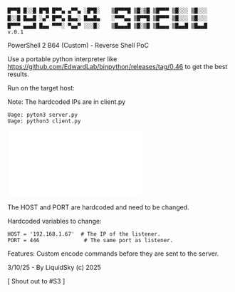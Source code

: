 ```

█▀▀█ █░░█ █▀█ █▀▀▄ ▄▀▀▄ ░█▀█░ 　 ▒█▀▀▀█ ▒█░▒█ ▒█▀▀▀ ▒█░░░ ▒█░░░ 
█░░█ █▄▄█ ░▄▀ █▀▀▄ █▄▄░ █▄▄█▄ 　 ░▀▀▀▄▄ ▒█▀▀█ ▒█▀▀▀ ▒█░░░ ▒█░░░ 
█▀▀▀ ▄▄▄█ █▄▄ ▀▀▀░ ▀▄▄▀ ░░░█░ 　 ▒█▄▄▄█ ▒█░▒█ ▒█▄▄▄ ▒█▄▄█ ▒█▄▄█    v.0.1
```

PowerShell 2 B64 (Custom) - Reverse Shell PoC

Use a portable python interpreter like https://github.com/EdwardLab/binpython/releases/tag/0.46 to get the best results.

Run on the target host:

Note: The hardcoded IPs are in client.py
```
Uage: pyton3 server.py
Uage: python3 client.py
```

![plot](./directory_1/serber.py)

The HOST and PORT are hardcoded and need to be changed.

Hardcoded variables to change:
```
HOST = '192.168.1.67'  # The IP of the listener.
PORT = 446              # The same port as listener.
```

Features: Custom encode commands before they are sent to the server.

3/10/25 - By LiquidSky (c) 2025

[ Shout out to #S3 ]
